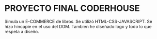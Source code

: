 # PROYECTO FINAL CODERHOUSE

Simula un E-COMMERCE de libros. Se utilizó HTML-CSS-JAVASCRIPT. 
Se hizo hincapie en el uso del DOM.
Tambien he diseñado logo y todo lo que respeta a diseño.
